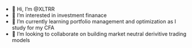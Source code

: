 - 👋 Hi, I’m @XLTRR
- 👀 I’m interested in investment finanace
- 🌱 I’m currently learning portfolio management and optimization as I study for my CFA
- 💞️ I’m looking to collaborate on building market neutral derivitive trading models

<!---
XLTRR/XLTRR is a ✨ special ✨ repository because its `README.md` (this file) appears on your GitHub profile.
You can click the Preview link to take a look at your changes.
--->
